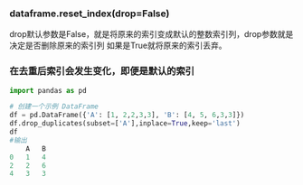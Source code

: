### dataframe.reset_index(drop=False)
drop默认参数是False，就是将原来的索引变成默认的整数索引列，drop参数就是决定是否删除原来的索引列
如果是True就将原来的索引丢弃。
### 在去重后索引会发生变化，即便是默认的索引
```python
import pandas as pd

# 创建一个示例 DataFrame
df = pd.DataFrame({'A': [1, 2,2,3,3], 'B': [4, 5, 6,3,3]})
df.drop_duplicates(subset=['A'],inplace=True,keep='last')
df
#输出
	A	B
0	1	4
2	2	6
4	3	3